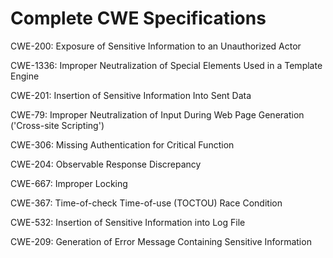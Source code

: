 

# Complete CWE Specifications

CWE-200: Exposure of Sensitive Information to an Unauthorized Actor

CWE-1336: Improper Neutralization of Special Elements Used in a Template Engine

CWE-201: Insertion of Sensitive Information Into Sent Data

CWE-79: Improper Neutralization of Input During Web Page Generation ('Cross-site Scripting')

CWE-306: Missing Authentication for Critical Function

CWE-204: Observable Response Discrepancy

CWE-667: Improper Locking

CWE-367: Time-of-check Time-of-use (TOCTOU) Race Condition

CWE-532: Insertion of Sensitive Information into Log File

CWE-209: Generation of Error Message Containing Sensitive Information